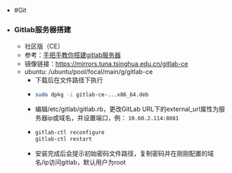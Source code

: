 - #Git
- ### Gitlab服务器搭建
	- 社区版（CE）
	- 参考：[手把手教你搭建gitlab服务器](https://zhuanlan.zhihu.com/p/62042884)
	- 镜像链接：https://mirrors.tuna.tsinghua.edu.cn/gitlab-ce
	- ubuntu: /ubuntu/pool/focal/main/g/gitlab-ce
		- 下载后在文件路径下执行
		- ```bash
		  sudo dpkg -i gitlab-ce-...x86_64.deb
		  ```
		- 编辑/etc/gitlab/gitlab.rb，更改GitLab URL下的external_url属性为服务器ip或域名，并设置端口，例：
		  `10.60.2.114:8081`
		- ```bash
		  gitlab-ctl reconfigure
		  gitlab-ctl restart
		  ```
		- 安装完成后会提示初始密码文件路径，复制密码并在刚刚配置的域名/ip访问gitlab，默认用户为root